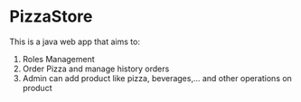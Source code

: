 # PizzaStore

This is a java web app that aims to:
1. Roles Management
2. Order Pizza and manage history orders
3. Admin can add product like pizza, beverages,... and other operations on product
